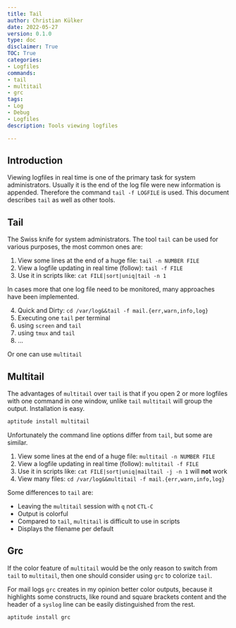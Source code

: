 ```yaml
---
title: Tail
author: Christian Külker
date: 2022-05-27
version: 0.1.0
type: doc
disclaimer: True
TOC: True
categories:
- Logfiles
commands:
- tail
- multitail
- grc
tags:
- Log
- Debug
- Logfiles
description: Tools viewing logfiles

---
```


## Introduction

Viewing logfiles in real time is one of the primary task for system
administrators. Usually it is the end of the log file were new information is
appended. Therefore the command `tail -f LOGFILE` is used. This document
describes `tail` as well as other tools.

## Tail

The Swiss knife for system administrators. The tool `tail` can be used for
various purposes, the most common ones are:

1. View some lines at the end of a huge file: `tail -n NUMBER FILE`
2. View a logfile updating in real time (follow): `tail -f FILE`
3. Use it in scripts like: `cat FILE|sort|uniq|tail -n 1`

In cases more that one log file need to be monitored, many approaches have
been implemented.

4. Quick and Dirty: `cd /var/log&&tail -f mail.{err,warn,info,log}`
5. Executing one `tail` per terminal
6. using `screen` and `tail`
7. using `tmux` and `tail`
8. ...

Or one can use `multitail`

## Multitail

The advantages of `multitail` over `tail` is that if you open 2 or more
logfiles with one command in one window, unlike `tail` `multitail` will group
the output.  Installation is easy.

```bash
aptitude install multitail
```

Unfortunately the command line options differ from `tail`, but some are
similar.

1. View some lines at the end of a huge file: `multitail -n NUMBER FILE`
2. View a logfile updating in real time (follow): `multitail -f FILE`
3. Use it in scripts like: `cat FILE|sort|uniq|mailtail -j -n 1` will **not**
   work
4. View many files: `cd /var/log&&multitail -f mail.{err,warn,info,log}`

Some differences to `tail` are:

- Leaving the `multitail` session with `q` not `CTL-C`
- Output is colorful
- Compared to `tail`, `multitail` is difficult to use in scripts
- Displays the filename per default

## Grc

If the color feature of `multitail` would be the only reason to switch from
`tail` to `multitail`, then one should consider using `grc` to colorize `tail`.

For mail logs `grc` creates in my opinion better color outputs, because it
highlights some constructs, like round and square brackets content and the
header of a `syslog` line can be easily distinguished from the rest.

```bash
aptitude install grc
```
